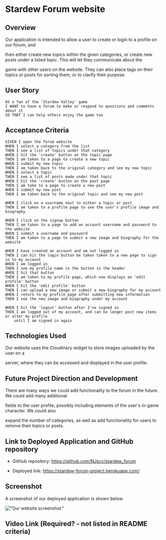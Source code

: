 # Stardew Forum website

## Overview  

Our application is intended to allow a user to create or login
to a profile on our forum, and 

then either create new topics within
the given categories, or create new posts under a listed topic. This
will let they communicate about the 

game with other users on the 
website. They can also place tags on their topics or posts 
for sorting them, or to clarify their purpose. 

## User Story 

    AS a fan of the 'Stardew Valley' game
    I WANT to have a forum to make or respond to questions and comments about it
    SO THAT I can help others enjoy the game too

## Acceptance Criteria 

    GIVEN I open the forum website
    WHEN I select a category from the list
    THEN I see a list of topics under that category
    WHEN I hit the 'create' button on the topic page
    THEN I am taken to a page to create a new topic
    WHEN I submit my new topic
    THEN I am taken back to the original category and see my new topic
    WHEN I select a topic
    THEN I see a list of posts made under that topic
    WHEN I hit the 'create' button on the post page
    THEN I am take to a page to create a new post
    WHEN I submit my new post
    THEN I am taken back to the original topic and see my new post

    WHEN I click on a username next to either a topic or post
    THEN I am taken to a profile page to see the user's profile image and biography

    WHEN I click on the signup button
    THEN I am taken to a page to add an account username and password to the website
    WHEN I submit a username and password
    THEN I am taken to a page to submit a new image and biography for the website

    WHEN I have created an account and am not logged in
    THEN I can hit the login button be taken taken to a new page to sign in to my account
    WHEN I am logged in
    THEN I see my profile name in the button in the header
    WHEN I hit that button
    THEN I am taken to my profile page, which now displays an 'edit profile' button
    WHEN I hit the 'edit profile' button
    THEN I can upload a new image or submit a new biography for my account
    WHEN I return to my profile page after submitting new information
    THEN I see the new image and biography under my account

    WHEN I hit the 'logout' button after I've signed in
    THEN I am logged out of my account, and can no longer post new items or alter my profile
        until I am signed in again

    
## Technologies Used 

Our website uses the Cloudinary widget to store images uploaded by the 
user on a 

server, where they can be accessed and displayed in the
user profile.

## Future Project Direction and Development

There are many ways we could add functionality to the forum in the future.
We could add many additional 

fields to the user profile, possibly including 
elements of the user's in-game character. We could also 

expand the number of 
categories, as well as add functionality for users to remove their topics or posts.

## Link to Deployed Application and GitHub repository

* GitHub repository: https://github.com/NJscc/stardew_forum

* Deployed link: https://stardew-forum-project.herokuapp.com/
    
 ## Screenshot

A screenshot of our deployed application is shown below.

!["Our website screenshot."](./assets/images/pre-screenshot.png)

 ## Video Link (Required? - not listed in README criteria)

